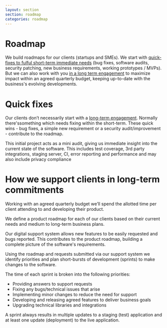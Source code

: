 ```yaml
---
layout: section
section: roadmap
categories: roadmap
---
```


# Roadmap

We build roadmaps for our clients (startups and SMEs). We start with [quick-fixes to fulful short-term immediate needs](#quick_fixes) (bug fixes, software audits, security patching, new business requirements, working prototypes / MVPs). But we can also work with you [in a long term engagement](#long_term) to maximize impact within an agreed quarterly budget, keeping up-to-date with the business's evolving developments.

# <a name="quick_fixes">Quick fixes</a>

Our clients don’t necessarily start with a [long-term engagement](#long_term). Normally there'ssomething which needs fixing within the short-term. These quick wins - bug fixes, a simple new requirement or a security audit/improvement - contribute to the roadmap.

This initial project acts as a mini audit, giving us immediate insight into the current state of the software. This includes test coverage, 3rd party integrations, staging server, CI, error reporting and performance and may also include privacy compliance 

# <a name="long_term">How we support clients in long-term commitments</a>

Working with an agreed quarterly budget we’ll spend the allotted time per client attending to and developing their product.

We define a product roadmap for each of our clients based on their current needs and medium to long-term business plans.

Our digital support system allows new features to be easily requested and bugs reported. This contributes to the product roadmap, building a complete picture of the software's requirements.

Using the roadmap and requests submitted via our support system we identify priorities and plan short-bursts of development (sprints) to make changes to the software.

The time of each sprint is broken into the following priorities:

* Providing answers to support requests
* Fixing any bugs/technical issues that arise
* Implementing minor changes to reduce the need for support
* Developing and releasing agreed features to deliver business goals
* Upgrading technical libraries and integrations

A sprint always results in multiple updates to a staging (test) application and at least one update (deployment) to the live application.
